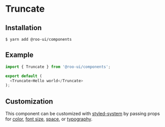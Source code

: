 # Truncate

<!-- STORY -->

## Installation

```shell
$ yarn add @roo-ui/components
```

## Example

```js
import { Truncate } from '@roo-ui/components';

export default (
  <Truncate>Hello world</Truncate>
);
```

## Customization

This component can be customized with [styled-system](https://jxnblk.com/styled-system) by passing props for [color](http://jxnblk.com/styled-system/table#core), [font size](http://jxnblk.com/styled-system/table#core), [space](https://jxnblk.com/styled-system#space-theming), or [typography](http://jxnblk.com/styled-system/table#typography).
